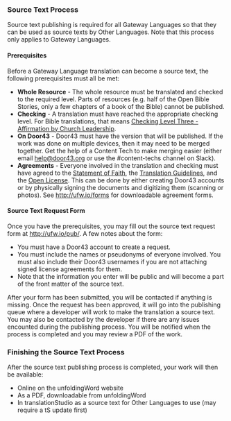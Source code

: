 
### Source Text Process

Source text publishing is required for all Gateway Languages so that they can be used as source texts by Other Languages.  Note that this process only applies to Gateway Languages.

#### Prerequisites

Before a Gateway Language translation can become a source text, the following prerequisites must all be met:

   * **Whole Resource** - The whole resource must be translated and checked to the required level.  Parts of resources (e.g. half of the Open Bible Stories, only a few chapters of a book of the Bible) cannot be published.
   * **Checking** - A translation must have reached the appropriate checking level.  For Bible translations, that means [Checking Level Three - Affirmation by Church Leadership](en/ta/checking/man/level3).
   * **On Door43** - Door43 must have the version that will be published.  If the work was done on multiple devices, then it may need to be merged together.  Get the help of a Content Tech to make merging easier (either email <help@door43.org> or use the #content-techs channel on Slack).
   * **Agreements** - Everyone involved in the translation and checking must have agreed to the [Statement of Faith](en/ta/intro/man/statement-of-faith), the [Translation Guidelines](en/ta/intro/man/translation-guidelines), and the [Open License](en/ta/intro/man/open-license). This can be done by either creating Door43 accounts or by physically signing the documents and digitizing them (scanning or photos).  See http://ufw.io/forms for downloadable agreement forms.


#### Source Text Request Form

Once you have the prerequisites, you may fill out the source text request form at http://ufw.io/pub/.  A few notes about the form:

* You must have a Door43 account to create a request.
* You must include the names or pseudonyms of everyone involved.  You must also include their Door43 usernames if you are not attaching signed license agreements for them.
* Note that the information you enter will be public and will become a part of the front matter of the source text.

After your form has been submitted, you will be contacted if anything is missing.  Once the request has been approved, it will go into the publishing queue where a developer will work to make the translation a source text.  You may also be contacted by the developer if there are any issues encounted during the publishing process.  You will be notified when the process is completed and you may review a PDF of the work.

### Finishing the Source Text Process

After the source text publishing process is completed, your work will then be available:

* Online on the unfoldingWord website
* As a PDF, downloadable from unfoldingWord
* In translationStudio as a source text for Other Languages to use (may require a tS update first)